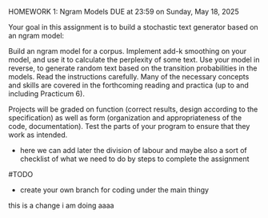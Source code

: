 HOMEWORK 1: Ngram Models
DUE at 23:59 on Sunday, May 18, 2025

Your goal in this assignment is to build a stochastic text generator based on an ngram model:

Build an ngram model for a corpus.
Implement add-k smoothing on your model, and use it to calculate the perplexity of some text.
Use your model in reverse, to generate random text based on the transition probabilities in the models.
Read the instructions carefully. Many of the necessary concepts and skills are covered in the forthcoming reading and practica (up to and including Practicum 6).

Projects will be graded on function (correct results, design according to the specification) as well as form (organization and appropriateness of the code, documentation). Test the parts of your program to ensure that they work as intended.



- here we can add later the division of labour and maybe also a sort of checklist of what we need to do by steps to complete the assignment


#TODO 
- create your own branch for coding under the main thingy

this is a change i am doing
aaaa

  
